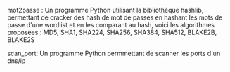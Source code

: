 mot2passe :
Un programme Python utilisant la bibliothèque hashlib, permettant de cracker des hash de mot de passes en hashant les mots de passe d'une wordlist et en les comparant au hash, voici les algorithmes proposées :
MD5, SHA1, SHA224, SHA256, SHA384, SHA512, BLAKE2B, BLAKE2S

scan_port:
Un programme Python permmettant de scanner les ports d'un dns/ip
